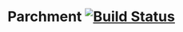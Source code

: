 # Parchment [![Build Status](https://travis-ci.org/quilljs/parchment.svg?branch=master)](http://travis-ci.org/quilljs/parchment)
